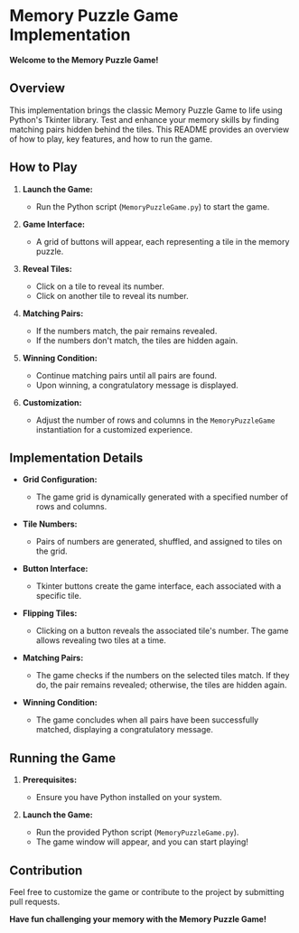 # Memory Puzzle Game Implementation

**Welcome to the Memory Puzzle Game!**

## Overview

This implementation brings the classic Memory Puzzle Game to life using Python's Tkinter library. Test and enhance your memory skills by finding matching pairs hidden behind the tiles. This README provides an overview of how to play, key features, and how to run the game.

## How to Play

1. **Launch the Game:**
   - Run the Python script (`MemoryPuzzleGame.py`) to start the game.

2. **Game Interface:**
   - A grid of buttons will appear, each representing a tile in the memory puzzle.

3. **Reveal Tiles:**
   - Click on a tile to reveal its number.
   - Click on another tile to reveal its number.

4. **Matching Pairs:**
   - If the numbers match, the pair remains revealed.
   - If the numbers don't match, the tiles are hidden again.

5. **Winning Condition:**
   - Continue matching pairs until all pairs are found.
   - Upon winning, a congratulatory message is displayed.

6. **Customization:**
   - Adjust the number of rows and columns in the `MemoryPuzzleGame` instantiation for a customized experience.

## Implementation Details

- **Grid Configuration:**
  - The game grid is dynamically generated with a specified number of rows and columns.

- **Tile Numbers:**
  - Pairs of numbers are generated, shuffled, and assigned to tiles on the grid.

- **Button Interface:**
  - Tkinter buttons create the game interface, each associated with a specific tile.

- **Flipping Tiles:**
  - Clicking on a button reveals the associated tile's number. The game allows revealing two tiles at a time.

- **Matching Pairs:**
  - The game checks if the numbers on the selected tiles match. If they do, the pair remains revealed; otherwise, the tiles are hidden again.

- **Winning Condition:**
  - The game concludes when all pairs have been successfully matched, displaying a congratulatory message.

## Running the Game

1. **Prerequisites:**
   - Ensure you have Python installed on your system.

2. **Launch the Game:**
   - Run the provided Python script (`MemoryPuzzleGame.py`).
   - The game window will appear, and you can start playing!

## Contribution

Feel free to customize the game or contribute to the project by submitting pull requests.

**Have fun challenging your memory with the Memory Puzzle Game!**
